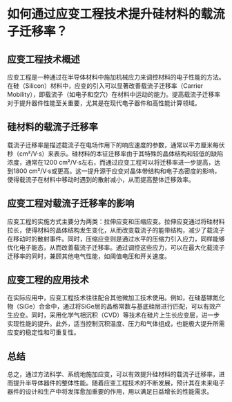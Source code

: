 # 如何通过应变工程技术提升硅材料的载流子迁移率？

## 应变工程技术概述

应变工程是一种通过在半导体材料中施加机械应力来调控材料的电子性能的方法。在硅（Silicon）材料中，应变的引入可以显著改善载流子迁移率（Carrier Mobility），即载流子（如电子和空穴）在材料中运动的能力。提高载流子迁移率对于提升器件性能至关重要，尤其是在现代电子器件和高性能计算领域。

## 硅材料的载流子迁移率

载流子迁移率是描述载流子在电场作用下的响应速度的参数，通常以平方厘米每伏秒（cm²/V·s）来表示。硅材料的本征迁移率由于其特殊的晶体结构和较低的缺陷浓度，通常在1200 cm²/V·s左右，而通过应变工程可以将迁移率进一步提高，达到1800 cm²/V·s或更高。这一提升源于应变对晶体带结构和电子态密度的影响，使得载流子在材料中移动时遇到的散射减小，从而提高整体迁移效率。

## 应变工程对载流子迁移率的影响

应变工程的实施方式主要分为两类：拉伸应变和压缩应变。拉伸应变通过将硅材料拉长，使得材料的晶体结构发生变化，从而改变载流子的能带结构，减少了载流子在移动时的散射事件。同时，压缩应变则是通过水平的压缩力引入应力，同样能够优化电子能态，从而改善载流子迁移率。通过调控这些应力，可以在最大化载流子迁移率的同时，兼顾其他电气性能，如阈值电压和开关速度。

## 应变工程的应用技术

在实际应用中，应变工程技术往往配合其他微加工技术使用。例如，在硅基镓氮化物（SiGe）合金中，通过将SiGe层的晶格常数与基底硅层进行匹配，可以有效产生应变。同时，采用化学气相沉积（CVD）等技术在硅片上生长应变层，进一步实现性能的提升。此外，适当控制沉积温度、压力和气体组成，也能极大提升所需应变的稳定性和可重复性。

## 总结

总之，通过方法科学、系统地施加应变，可以有效提升硅材料的载流子迁移率，进而提升半导体器件的整体性能。随着应变工程技术的不断发展，预计其在未来电子器件的设计和生产中将发挥愈加重要的作用，用以满足日益增长的性能需求。